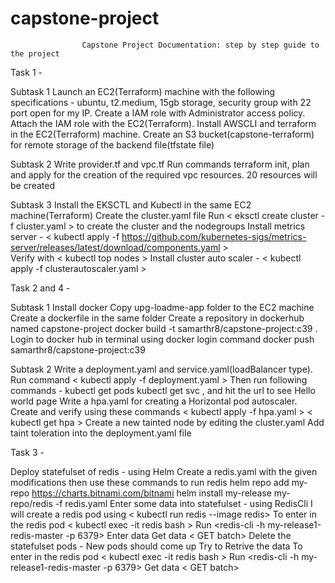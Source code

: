 # capstone-project

                    Capstone Project Documentation: step by step guide to the project 


Task 1 - 

Subtask 1
  Launch an EC2(Terraform) machine with the following specifications - ubuntu, t2.medium, 15gb storage, security group with 22 port open for my IP.
  Create a IAM role with Administrator access policy.
  Attach the IAM role with the EC2(Terraform).
  Install AWSCLI and terraform in the EC2(Terraform) machine.
  Create an S3 bucket(capstone-terraform) for remote storage of the backend file(tfstate file)

Subtask 2
  Write provider.tf and vpc.tf 
  Run commands terraform init, plan and apply for the creation of the required vpc resources.
  20 resources will be created

Subtask 3
  Install the EKSCTL and Kubectl in the same EC2 machine(Terraform)
  Create the cluster.yaml file 
  Run < eksctl create cluster -f cluster.yaml > to create the cluster and the nodegroups
  Install metrics server - 
    < kubectl apply -f https://github.com/kubernetes-sigs/metrics-server/releases/latest/download/components.yaml >  
  Verify with < kubectl top nodes >
  Install cluster auto scaler - 
    < kubectl apply -f clusterautoscaler.yaml >



Task 2 and 4 - 

Subtask 1
  Install docker
  Copy upg-loadme-app folder to the EC2 machine
  Create a dockerfile in the same folder
  Create a repository in dockerhub named capstone-project
  docker build -t samarthr8/capstone-project:c39 .
  Login to docker hub in terminal using docker login command 
  docker push samarthr8/capstone-project:c39

Subtask 2 
  Write a deployment.yaml and service.yaml(loadBalancer type).
  Run command < kubectl apply -f deployment.yaml >
  Then run following commands -
    kubectl get pods
    kubectl get svc , and hit the url to see Hello world page
  Write a hpa.yaml for creating a Horizontal pod autoscaler.
  Create and verify using these commands
    < kubectl apply -f hpa.yaml > 
    < kubectl get hpa >
  Create a new tainted node by editing the cluster.yaml
  Add taint toleration into the deployment.yaml file



Task 3 -

  Deploy statefulset of redis - using Helm
  Create a redis.yaml with the given modifications then use these commands to run redis
  helm repo add my-repo https://charts.bitnami.com/bitnami
  helm install my-release my-repo/redis -f redis.yaml
  Enter some data into statefulset - using RedisCli
  I will create a redis pod using < kubectl run redis --image redis>
  To enter in the redis pod  < kubectl exec -it redis bash >
  Run <redis-cli -h my-release1-redis-master -p 6379>
  Enter data <SET batch c39>
  Get data < GET batch>
  Delete the statefulset pods - New pods should come up
  Try to Retrive the data
  To enter in the redis pod  < kubectl exec -it redis bash >
  Run <redis-cli -h my-release1-redis-master -p 6379>
  Get data < GET batch>
